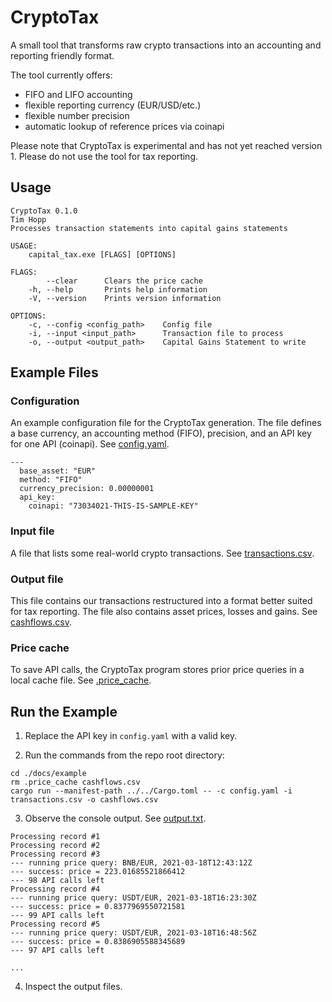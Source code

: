 # CryptoTax

A small tool that transforms raw crypto transactions into an accounting and reporting friendly format.

The tool currently offers:
- FIFO and LIFO accounting
- flexible reporting currency (EUR/USD/etc.)
- flexible number precision
- automatic lookup of reference prices via coinapi

Please note that CryptoTax is experimental and has not yet reached version 1. 
Please do not use the tool for tax reporting.

## Usage 

```
CryptoTax 0.1.0
Tim Hopp
Processes transaction statements into capital gains statements

USAGE:
    capital_tax.exe [FLAGS] [OPTIONS]

FLAGS:
        --clear      Clears the price cache
    -h, --help       Prints help information
    -V, --version    Prints version information

OPTIONS:
    -c, --config <config_path>    Config file
    -i, --input <input_path>      Transaction file to process
    -o, --output <output_path>    Capital Gains Statement to write
```

## Example Files

### Configuration

An example configuration file for the CryptoTax generation. 
The file defines a base currency, an accounting method (FIFO), precision, and an API key for one API (coinapi).
See [config.yaml](./docs/example/config.yaml).
```
---
  base_asset: "EUR"
  method: "FIFO"
  currency_precision: 0.00000001
  api_key:
    coinapi: "73034021-THIS-IS-SAMPLE-KEY"
```

### Input file

A file that lists some real-world crypto transactions.
See [transactions.csv](./docs/example/transactions.csv).

### Output file

This file contains our transactions restructured into a format better suited for tax reporting.
The file also contains asset prices, losses and gains.
See [cashflows.csv](./docs/example/cashflows.csv).

### Price cache

To save API calls, the CryptoTax program stores prior price queries in a local cache file.
See [.price_cache](./docs/example/.price_cache).

## Run the Example

1. Replace the API key in `config.yaml` with a valid key.

2. Run the commands from the repo root directory:
```
cd ./docs/example
rm .price_cache cashflows.csv
cargo run --manifest-path ../../Cargo.toml -- -c config.yaml -i transactions.csv -o cashflows.csv
```

3. Observe the console output. See [output.txt](./docs/example/output.txt).
```
Processing record #1
Processing record #2
Processing record #3
--- running price query: BNB/EUR, 2021-03-18T12:43:12Z
--- success: price = 223.01685521866412
--- 98 API calls left
Processing record #4
--- running price query: USDT/EUR, 2021-03-18T16:23:30Z
--- success: price = 0.8377969550721581
--- 99 API calls left
Processing record #5
--- running price query: USDT/EUR, 2021-03-18T16:48:56Z
--- success: price = 0.8386905588345689
--- 97 API calls left

...
```

4. Inspect the output files.
